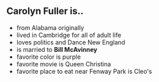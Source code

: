 ## Carolyn Fuller is..

* from Alabama originally
* lived in Cambridge for all of adult life
* loves politics and Dance New England
* is married to **Bill McAvinney**
* favorite color is purple
* favorite movie is Queen Christina
* favorite place to eat near Fenway Park is Cleo's

